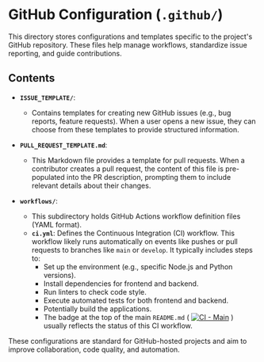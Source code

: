 # GitHub Configuration (`.github/`)

This directory stores configurations and templates specific to the project's GitHub repository. These files help manage workflows, standardize issue reporting, and guide contributions.

## Contents

-   **`ISSUE_TEMPLATE/`**:
    -   Contains templates for creating new GitHub issues (e.g., bug reports, feature requests). When a user opens a new issue, they can choose from these templates to provide structured information.

-   **`PULL_REQUEST_TEMPLATE.md`**:
    -   This Markdown file provides a template for pull requests. When a contributor creates a pull request, the content of this file is pre-populated into the PR description, prompting them to include relevant details about their changes.

-   **`workflows/`**:
    -   This subdirectory holds GitHub Actions workflow definition files (YAML format).
    -   **`ci.yml`**: Defines the Continuous Integration (CI) workflow. This workflow likely runs automatically on events like pushes or pull requests to branches like `main` or `develop`. It typically includes steps to:
        -   Set up the environment (e.g., specific Node.js and Python versions).
        -   Install dependencies for frontend and backend.
        -   Run linters to check code style.
        -   Execute automated tests for both frontend and backend.
        -   Potentially build the applications.
        -   The badge at the top of the main `README.md` ( [![CI - Main](...ci.yml/badge.svg...)](...ci.yml) ) usually reflects the status of this CI workflow.

These configurations are standard for GitHub-hosted projects and aim to improve collaboration, code quality, and automation. 